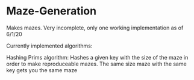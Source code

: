 # Maze-Generation
Makes mazes. Very incomplete, only one working implementation as of 6/1/20

Currently implemented algorithms:

Hashing Prims algorithm: Hashes a given key with the size of the maze in order to make reproduceable mazes. The same size maze with the same key gets you the same maze
